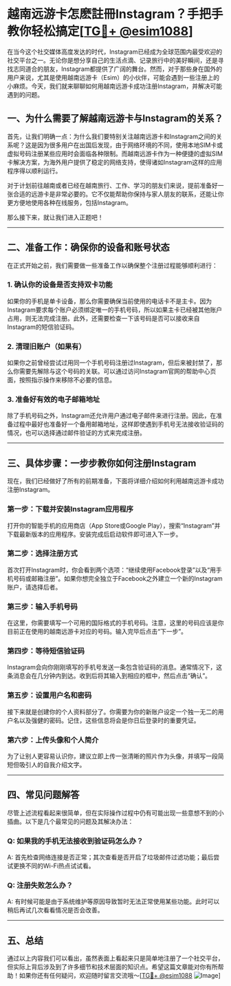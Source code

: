 # 越南远游卡怎麽註冊Instagram？手把手教你轻松搞定[[TG💪+ @esim1088](https://t.me/s/esim1088)]

在当今这个社交媒体高度发达的时代，Instagram已经成为全球范围内最受欢迎的社交平台之一。无论你是想分享自己的生活点滴、记录旅行中的美好瞬间，还是寻找志同道合的朋友，Instagram都提供了广阔的舞台。然而，对于那些身在国外的用户来说，尤其是使用越南远游卡（Esim）的小伙伴，可能会遇到一些注册上的小麻烦。今天，我们就来聊聊如何用越南远游卡成功注册Instagram，并解决可能遇到的问题。

## 一、为什么需要了解越南远游卡与Instagram的关系？

首先，让我们明确一点：为什么我们要特别关注越南远游卡和Instagram之间的关系呢？这是因为很多用户在出国后发现，由于网络环境的不同，使用本地SIM卡或虚拟号码注册某些应用时会面临各种限制。而越南远游卡作为一种便捷的虚拟SIM卡解决方案，为海外用户提供了稳定的网络支持，使得诸如Instagram这样的应用程序得以顺利运行。

对于计划前往越南或者已经在越南旅行、工作、学习的朋友们来说，提前准备好一张合适的远游卡是非常必要的。它不仅能帮助你保持与家人朋友的联系，还能让你更方便地使用各种在线服务，包括Instagram。

那么接下来，就让我们进入正题吧！

---

## 二、准备工作：确保你的设备和账号状态

在正式开始之前，我们需要做一些准备工作以确保整个注册过程能够顺利进行：

### 1. 确认你的设备是否支持双卡功能
如果你的手机是单卡设备，那么你需要确保当前使用的电话卡不是主卡。因为Instagram要求每个账户必须绑定唯一的手机号码，所以如果主卡已经被其他账户占用，则无法完成注册。此外，还需要检查一下该号码是否可以接收来自Instagram的短信验证码。

### 2. 清理旧账户（如果有）
如果你之前曾经尝试过用同一个手机号码注册过Instagram，但后来被封禁了，那么你需要先解除与这个号码的关联。可以通过访问Instagram官网的帮助中心页面，按照指示操作来移除不必要的信息。

### 3. 准备好有效的电子邮箱地址
除了手机号码之外，Instagram还允许用户通过电子邮件来进行注册。因此，在准备过程中最好也准备好一个备用邮箱地址，这样即使遇到手机号无法接收验证码的情况，也可以选择通过邮件验证的方式来完成注册。

---

## 三、具体步骤：一步步教你如何注册Instagram

现在，我们已经做好了所有的前期准备，下面将详细介绍如何利用越南远游卡成功注册Instagram。

### 第一步：下载并安装Instagram应用程序
打开你的智能手机的应用商店（App Store或Google Play），搜索“Instagram”并下载最新版本的应用程序。安装完成后启动软件即可进入下一步。

### 第二步：选择注册方式
首次打开Instagram时，你会看到两个选项：“继续使用Facebook登录”以及“用手机号码或邮箱注册”。如果你想完全独立于Facebook之外建立一个新的Instagram账户，请选择后者。

### 第三步：输入手机号码
在这里，你需要填写一个可用的国际格式的手机号码。注意，这里的号码应该是你目前正在使用的越南远游卡对应的号码。输入完毕后点击“下一步”。

### 第四步：等待短信验证码
Instagram会向你刚刚填写的手机号发送一条包含验证码的消息。通常情况下，这条消息会在几分钟内到达。收到后将其输入到相应的框中，然后点击“确认”。

### 第五步：设置用户名和密码
接下来就是创建你的个人资料部分了。你需要为你的新账户设定一个独一无二的用户名以及强健的密码。记住，这些信息将会是你日后登录时的重要凭证。

### 第六步：上传头像和个人简介
为了让别人更容易认识你，建议立即上传一张清晰的照片作为头像，并填写一段简短但吸引人的自我介绍文字。

---

## 四、常见问题解答

尽管上述流程看起来很简单，但在实际操作过程中仍有可能出现一些意想不到的小插曲。以下是几个最常见的问题及其解决办法：

### Q: 如果我的手机无法接收到验证码怎么办？
A: 首先检查网络连接是否正常；其次查看是否开启了垃圾邮件过滤功能；最后尝试更换不同的Wi-Fi热点试试看。

### Q: 注册失败怎么办？
A: 有时候可能是由于系统维护等原因导致暂时无法正常使用某些功能。此时可以稍后再试几次看看情况是否会改善。

---

## 五、总结

通过以上内容我们可以看出，虽然表面上看起来只是简单地注册了一个社交平台，但实际上背后涉及到了许多细节和技术层面的知识点。希望这篇文章能对你有所帮助！如果你还有任何疑问，欢迎随时留言交流哦～[[TG💪+ @esim1088](https://t.me/s/esim1088) ![Image](https://i.postimg.cc/4NQfJmqS/Snipaste-2025-05-13-00-14-12.png)]